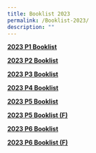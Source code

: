 ```yaml
---
title: Booklist 2023
permalink: /Booklist-2023/
description: ""
---
```

[**2023 P1 Booklist**](/files/ESPS%20P1%20Booklist%202023.pdf)

[**2023 P2 Booklist**](/files/P2%20booklist%202023.pdf)

[**2023 P3 Booklist**](/files/P3%20BOOKLIST%202023.pdf)

[**2023 P4 Booklist**](/files/P4%20BOOKLIST%202023.pdf)

[**2023 P5 Booklist**](/files/P5%20BOOK%20LIST%202023.pdf)

[**2023 P5 Booklist (F)**](/files/P5%20(F)%20BOOKLIST%202023.pdf)

[**2023 P6 Booklist**](/files/P6%20BOOKLIST%202023.pdf)

[**2023 P6 Booklist (F)**](/files/P6%20(F)%20BOOKLIST%202023.pdf)